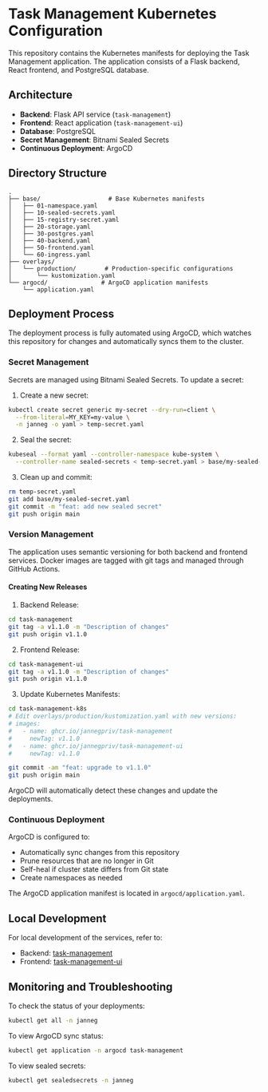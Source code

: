 # Task Management Kubernetes Configuration

This repository contains the Kubernetes manifests for deploying the Task Management application. The application consists of a Flask backend, React frontend, and PostgreSQL database.

## Architecture

- **Backend**: Flask API service (`task-management`)
- **Frontend**: React application (`task-management-ui`)
- **Database**: PostgreSQL
- **Secret Management**: Bitnami Sealed Secrets
- **Continuous Deployment**: ArgoCD

## Directory Structure

```
.
├── base/                   # Base Kubernetes manifests
│   ├── 01-namespace.yaml
│   ├── 10-sealed-secrets.yaml
│   ├── 15-registry-secret.yaml
│   ├── 20-storage.yaml
│   ├── 30-postgres.yaml
│   ├── 40-backend.yaml
│   ├── 50-frontend.yaml
│   └── 60-ingress.yaml
├── overlays/
│   └── production/        # Production-specific configurations
│       └── kustomization.yaml
└── argocd/               # ArgoCD application manifests
    └── application.yaml
```

## Deployment Process

The deployment process is fully automated using ArgoCD, which watches this repository for changes and automatically syncs them to the cluster.

### Secret Management

Secrets are managed using Bitnami Sealed Secrets. To update a secret:

1. Create a new secret:
```bash
kubectl create secret generic my-secret --dry-run=client \
  --from-literal=MY_KEY=my-value \
  -n janneg -o yaml > temp-secret.yaml
```

2. Seal the secret:
```bash
kubeseal --format yaml --controller-namespace kube-system \
  --controller-name sealed-secrets < temp-secret.yaml > base/my-sealed-secret.yaml
```

3. Clean up and commit:
```bash
rm temp-secret.yaml
git add base/my-sealed-secret.yaml
git commit -m "feat: add new sealed secret"
git push origin main
```

### Version Management

The application uses semantic versioning for both backend and frontend services. Docker images are tagged with git tags and managed through GitHub Actions.

#### Creating New Releases

1. Backend Release:
```bash
cd task-management
git tag -a v1.1.0 -m "Description of changes"
git push origin v1.1.0
```

2. Frontend Release:
```bash
cd task-management-ui
git tag -a v1.1.0 -m "Description of changes"
git push origin v1.1.0
```

3. Update Kubernetes Manifests:
```bash
cd task-management-k8s
# Edit overlays/production/kustomization.yaml with new versions:
# images:
#   - name: ghcr.io/jannegpriv/task-management
#     newTag: v1.1.0
#   - name: ghcr.io/jannegpriv/task-management-ui
#     newTag: v1.1.0

git commit -am "feat: upgrade to v1.1.0"
git push origin main
```

ArgoCD will automatically detect these changes and update the deployments.

### Continuous Deployment

ArgoCD is configured to:
- Automatically sync changes from this repository
- Prune resources that are no longer in Git
- Self-heal if cluster state differs from Git state
- Create namespaces as needed

The ArgoCD application manifest is located in `argocd/application.yaml`.

## Local Development

For local development of the services, refer to:
- Backend: [task-management](https://github.com/jannegpriv/task-management)
- Frontend: [task-management-ui](https://github.com/jannegpriv/task-management-ui)

## Monitoring and Troubleshooting

To check the status of your deployments:
```bash
kubectl get all -n janneg
```

To view ArgoCD sync status:
```bash
kubectl get application -n argocd task-management
```

To view sealed secrets:
```bash
kubectl get sealedsecrets -n janneg
